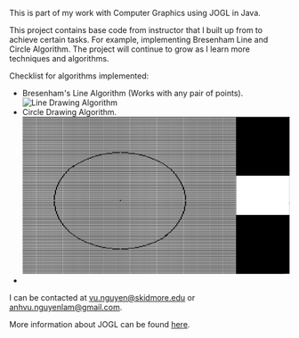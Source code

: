 This is part of my work with Computer Graphics using JOGL in Java. 

This project contains base code from instructor that I built up from to achieve certain tasks. For example, implementing Bresenham Line and Circle Algorithm. The project will continue to grow as I learn more techniques and algorithms.

Checklist for algorithms implemented:

* Bresenham's Line Algorithm (Works with any pair of points).
![Line Drawing Algorithm](img/BresenhamLineAlgorithmExample.png)
* Circle Drawing Algorithm.
![Circle Drawing Algorithm](img/CircleDrawingAlgorithmExample.png)
* 

I can be contacted at [vu.nguyen@skidmore.edu](mailto:vu.nguyen@skidmore.edu) or [anhvu.nguyenlam@gmail.com](mailto:anhvu.nguyenlam@gmail.com).

More information about JOGL can be found [here](http://jogamp.org/jogl/www/).
